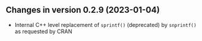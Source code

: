 




<!-- NEWS.md was auto-generated by NEWS.Rmd. Please DO NOT edit by hand!-->

## Changes in version 0.2.9 (2023-01-04)

- Internal C++ level replacement of `sprintf()` (deprecated) by
  `snprintf()` as requested by CRAN
